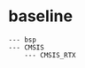 <!--
 * @Author: Zhiwei Lu
 * @Date: 2024-11-04 22:55:34
 * @LastEditors: Zhiwei Lu
 * @LastEditTime: 2024-11-05 21:51:34
 * @FilePath: \baseline\README.md
 * @Description: 
 * 
 * Copyright (c) 2024 by lu-zz-z@126.com, All Rights Reserved.
-->
# baseline
    --- bsp
    --- CMSIS
        --- CMSIS_RTX